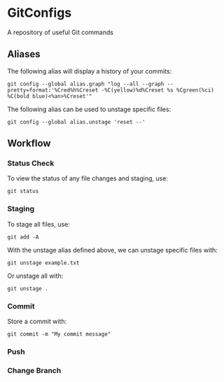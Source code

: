 # GitConfigs

A repository of useful Git commands

## Aliases

The following alias will display a history of your commits:

```
git config --global alias.graph "log --all --graph --pretty=format:'%Cred%h%Creset -%C(yellow)%d%Creset %s %Cgreen(%ci) %C(bold blue)<%an>%Creset'"
```

The following alias can be used to unstage specific files:

```
git config --global alias.unstage 'reset --'
```

## Workflow

### Status Check

To view the status of any file changes and staging, use:

```
git status
```

### Staging

To stage all files, use:

```
git add -A
```

With the unstage alias defined above, we can unstage specific files with:

```
git unstage example.txt
```

Or unstage all with:

```
git unstage .
```

### Commit

Store a commit with:

```
git commit -m "My commit message"
```

### Push

### Change Branch
